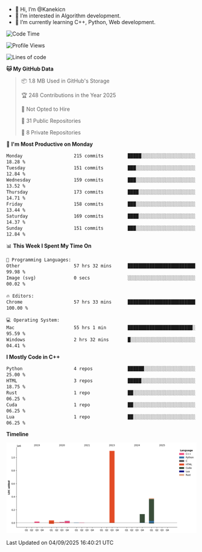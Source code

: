 - 👋 Hi, I’m @Kanekicn
- 👀 I’m interested in Algorithm development.
- 🌱 I’m currently learning C++, Python, Web development.

<!---
cotecsz/cotecsz is a ✨ special ✨ repository because its `README.md` (this file) appears on your GitHub profile.
You can click the Preview link to take a look at your changes.
--->

<!--START_SECTION:waka-->
![Code Time](http://img.shields.io/badge/Code%20Time-4%2C406%20hrs%2019%20mins-blue)

![Profile Views](http://img.shields.io/badge/Profile%20Views-0-blue)

![Lines of code](https://img.shields.io/badge/From%20Hello%20World%20I%27ve%20Written-1.7%20million%20lines%20of%20code-blue)

**🐱 My GitHub Data** 

> 📦 1.8 MB Used in GitHub's Storage 
 > 
> 🏆 248 Contributions in the Year 2025
 > 
> 🚫 Not Opted to Hire
 > 
> 📜 31 Public Repositories 
 > 
> 🔑 8 Private Repositories 
 > 
📅 **I'm Most Productive on Monday** 

```text
Monday                   215 commits         █████░░░░░░░░░░░░░░░░░░░░   18.28 % 
Tuesday                  151 commits         ███░░░░░░░░░░░░░░░░░░░░░░   12.84 % 
Wednesday                159 commits         ███░░░░░░░░░░░░░░░░░░░░░░   13.52 % 
Thursday                 173 commits         ████░░░░░░░░░░░░░░░░░░░░░   14.71 % 
Friday                   158 commits         ███░░░░░░░░░░░░░░░░░░░░░░   13.44 % 
Saturday                 169 commits         ████░░░░░░░░░░░░░░░░░░░░░   14.37 % 
Sunday                   151 commits         ███░░░░░░░░░░░░░░░░░░░░░░   12.84 % 
```


📊 **This Week I Spent My Time On** 

```text
💬 Programming Languages: 
Other                    57 hrs 32 mins      █████████████████████████   99.98 % 
Image (svg)              0 secs              ░░░░░░░░░░░░░░░░░░░░░░░░░   00.02 % 

🔥 Editors: 
Chrome                   57 hrs 33 mins      █████████████████████████   100.00 % 

💻 Operating System: 
Mac                      55 hrs 1 min        ████████████████████████░   95.59 % 
Windows                  2 hrs 32 mins       █░░░░░░░░░░░░░░░░░░░░░░░░   04.41 % 
```

**I Mostly Code in C++** 

```text
Python                   4 repos             ██████░░░░░░░░░░░░░░░░░░░   25.00 % 
HTML                     3 repos             █████░░░░░░░░░░░░░░░░░░░░   18.75 % 
Rust                     1 repo              ██░░░░░░░░░░░░░░░░░░░░░░░   06.25 % 
Cuda                     1 repo              ██░░░░░░░░░░░░░░░░░░░░░░░   06.25 % 
Lua                      1 repo              ██░░░░░░░░░░░░░░░░░░░░░░░   06.25 % 
```



**Timeline**

![Lines of Code chart](https://raw.githubusercontent.com/Kanekicn/Kanekicn/master/assets/bar_graph.png)


 Last Updated on 04/09/2025 16:40:21 UTC
<!--END_SECTION:waka-->
